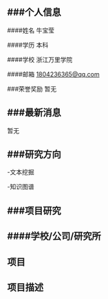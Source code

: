###个人信息
-
####姓名 牛宝莹

####学历 本科

####学校 浙江万里学院

####邮箱 1804236365@qq.com


###荣誉奖励 暂无


###最新消息
-
暂无

###研究方向
-
-文本挖掘

-知识图谱

###项目研究
-
####学校/公司/研究所
-

项目
-

项目描述
-
